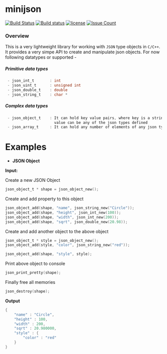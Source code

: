 minijson
========
[![Build Status](https://travis-ci.org/tibabit/minijson.svg?branch=master)](https://travis-ci.org/tibabit/minijson)
[![Build status](https://ci.appveyor.com/api/projects/status/2b0w8mlc9cevjes9/branch/master)](https://ci.appveyor.com/project/tibabit/minijson/branch/master)
[![license](https://img.shields.io/badge/license-GPL3-blue.svg)](LICENSE.md)
[![Issue Count](https://codeclimate.com/github/tibabit/minijson/badges/issue_count.svg)](https://codeclimate.com/github/tibabit/minijson)


### Overview
This is a very lightweight library for working with `JSON` type objects in `C/C++`. It provides a very simpe API to create and manipulate json objects. For now following datatypes or supported -

##### Primitive data types
```C
 - json_int_t       : int
 - json_uint_t      : unsigned int
 - json_double_t    : double
 - json_string_t    : char *
```
##### Complex data types
```C
 - json_object_t    : It can hold key value pairs, where key is a string and
                      value can be any of the json types defined
 - json_array_t     : It can hold any number of elements of any json types
```
Examples
===

- **JSON Object**

 **Input:**
 
Create a new JSON Object

```C
json_object_t * shape = json_object_new();
```
 Create and add property to this object

 ```C
json_object_add(shape, "name", json_string_new("Circle"));
json_object_add(shape, "height", json_int_new(100));
json_object_add(shape, "width", json_int_new(200));
json_object_add(shape, "sqrt", json_double_new(20.98));
```
 Create and add another object to the above object
 ```C
json_object_t * style = json_object_new();
json_object_add(style, "color", json_string_new("red"));

json_object_add(shape, "style", style);
```
 Print above object to console

```C 
json_print_pretty(shape);
```
 Finally free all memories

```C
json_destroy(shape);
```
 **Output**

```C
{
    "name" : "Circle",
    "height" : 100,
    "width" : 200,
    "sqrt" : 20.980000,
    "style" : {
        "color" : "red"
    }
}
```
